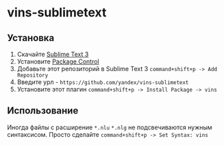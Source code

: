 # vins-sublimetext

## Установка

1. Скачайте [Sublime Text 3](http://www.sublimetext.com/3)
2. Установите [Package Control](https://packagecontrol.io/installation)
3. Добавьте этот репозиторий в Sublime Text 3 `command+shift+p -> Add Repository`
4. Введите урл - `https://github.com/yandex/vins-sublimetext`
5. Установите этот плагин `command+shift+p -> Install Package -> vins`

## Использование

Иногда файлы с расширение `*.nlu` `*.nlg` не подсвечиваются нужным синтаксисом.
Просто сделайте `command+shift+p -> Set Syntax: vins`
